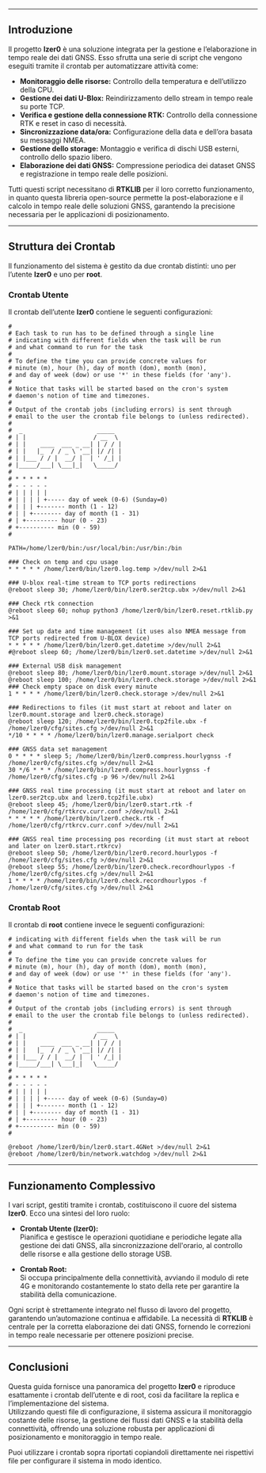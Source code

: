 
---

## Introduzione

Il progetto **lzer0** è una soluzione integrata per la gestione e l’elaborazione in tempo reale dei dati GNSS. Esso sfrutta una serie di script che vengono eseguiti tramite il crontab per automatizzare attività come:

- **Monitoraggio delle risorse:** Controllo della temperatura e dell’utilizzo della CPU.
- **Gestione dei dati U-Blox:** Reindirizzamento dello stream in tempo reale su porte TCP.
- **Verifica e gestione della connessione RTK:** Controllo della connessione RTK e reset in caso di necessità.
- **Sincronizzazione data/ora:** Configurazione della data e dell’ora basata su messaggi NMEA.
- **Gestione dello storage:** Montaggio e verifica di dischi USB esterni, controllo dello spazio libero.
- **Elaborazione dei dati GNSS:** Compressione periodica dei dataset GNSS e registrazione in tempo reale delle posizioni.

Tutti questi script necessitano di **RTKLIB** per il loro corretto funzionamento, in quanto questa libreria open-source permette la post-elaborazione e il calcolo in tempo reale delle soluzioni GNSS, garantendo la precisione necessaria per le applicazioni di posizionamento.

---

## Struttura dei Crontab

Il funzionamento del sistema è gestito da due crontab distinti: uno per l’utente **lzer0** e uno per **root**.

### Crontab Utente

Il crontab dell’utente **lzer0** contiene le seguenti configurazioni:

```
#
# Each task to run has to be defined through a single line
# indicating with different fields when the task will be run
# and what command to run for the task
#
# To define the time you can provide concrete values for
# minute (m), hour (h), day of month (dom), month (mon),
# and day of week (dow) or use '*' in these fields (for 'any').
#
# Notice that tasks will be started based on the cron's system
# daemon's notion of time and timezones.
#
# Output of the crontab jobs (including errors) is sent through
# email to the user the crontab file belongs to (unless redirected).
#
#  _                     _____ 
# | |                   / __  \
# | |    ____  ___ _ __| | / / |
# | |   |_  / / _ \ '__| |/ /| |
# | |___ / / |  __/ |  | ' /_| |
# |_____/___| \___|_|   \_____/
#
# * * * * *
# - - - - -
# | | | | |
# | | | | +----- day of week (0-6) (Sunday=0)
# | | | +------- month (1 - 12)
# | | +-------- day of month (1 - 31)
# | +--------- hour (0 - 23)
# +---------- min (0 - 59)
#
 
PATH=/home/lzer0/bin:/usr/local/bin:/usr/bin:/bin
 
### Check on temp and cpu usage
* * * * * /home/lzer0/bin/lzer0.log.temp >/dev/null 2>&1
 
### U-blox real-time stream to TCP ports redirections
@reboot sleep 30; /home/lzer0/bin/lzer0.ser2tcp.ubx >/dev/null 2>&1
 
### Check rtk connection
@reboot sleep 60; nohup python3 /home/lzer0/bin/lzer0.reset.rtklib.py >&1
 
### Set up date and time management (it uses also NMEA message from TCP ports redirected from U-BLOX device)
* * * * * /home/lzer0/bin/lzer0.get.datetime >/dev/null 2>&1
#@reboot sleep 60; /home/lzer0/bin/lzer0.set.datetime >/dev/null 2>&1
 
### External USB disk management
@reboot sleep 80; /home/lzer0/bin/lzer0.mount.storage >/dev/null 2>&1
@reboot sleep 100; /home/lzer0/bin/lzer0.check.storage >/dev/null 2>&1
### Check empty space on disk every minute
1 * * * * /home/lzer0/bin/lzer0.check.storage >/dev/null 2>&1
 
### Redirections to files (it must start at reboot and later on lzer0.mount.storage and lzer0.check.storage)
@reboot sleep 120; /home/lzer0/bin/lzer0.tcp2file.ubx -f /home/lzer0/cfg/sites.cfg >/dev/null 2>&1
*/10 * * * * /home/lzer0/bin/lzer0.manage.serialport check
 
### GNSS data set management
0 * * * * sleep 5; /home/lzer0/bin/lzer0.compress.hourlygnss -f /home/lzer0/cfg/sites.cfg >/dev/null 2>&1
30 */6 * * * /home/lzer0/bin/lzer0.compress.hourlygnss -f /home/lzer0/cfg/sites.cfg -p 96 >/dev/null 2>&1
 
### GNSS real time processing (it must start at reboot and later on lzer0.ser2tcp.ubx and lzer0.tcp2file.ubx)
@reboot sleep 45; /home/lzer0/bin/lzer0.start.rtk -f /home/lzer0/cfg/rtkrcv.curr.conf >/dev/null 2>&1
* * * * * /home/lzer0/bin/lzer0.check.rtk -f /home/lzer0/cfg/rtkrcv.curr.conf >/dev/null 2>&1
 
### GNSS real time processing pos recording (it must start at reboot and later on lzer0.start.rtkrcv)
@reboot sleep 50; /home/lzer0/bin/lzer0.record.hourlypos -f /home/lzer0/cfg/sites.cfg >/dev/null 2>&1
@reboot sleep 55; /home/lzer0/bin/lzer0.check.recordhourlypos -f /home/lzer0/cfg/sites.cfg >/dev/null 2>&1 
1 * * * * /home/lzer0/bin/lzer0.check.recordhourlypos -f /home/lzer0/cfg/sites.cfg >/dev/null 2>&1
```

### Crontab Root

Il crontab di **root** contiene invece le seguenti configurazioni:

```
# indicating with different fields when the task will be run
# and what command to run for the task
#
# To define the time you can provide concrete values for
# minute (m), hour (h), day of month (dom), month (mon),
# and day of week (dow) or use '*' in these fields (for 'any').
#
# Notice that tasks will be started based on the cron's system
# daemon's notion of time and timezones.
#
# Output of the crontab jobs (including errors) is sent through
# email to the user the crontab file belongs to (unless redirected).
#
#  _                     _____ 
# | |                   / __  \
# | |    ____  ___ _ __| | / / |
# | |   |_  / / _ \ '__| |/ /| |
# | |___ / / |  __/ |  | ' /_| |
# |_____/___| \___|_|   \_____/
#
# * * * * *
# - - - - -
# | | | | |
# | | | | +----- day of week (0-6) (Sunday=0)
# | | | +------- month (1 - 12)
# | | +-------- day of month (1 - 31)
# | +--------- hour (0 - 23)
# +---------- min (0 - 59)
#

@reboot /home/lzer0/bin/lzer0.start.4GNet >/dev/null 2>&1
@reboot /home/lzer0/bin/network.watchdog >/dev/null 2>&1
```

---

## Funzionamento Complessivo

I vari script, gestiti tramite i crontab, costituiscono il cuore del sistema **lzer0**. Ecco una sintesi del loro ruolo:

- **Crontab Utente (lzer0):**  
  Pianifica e gestisce le operazioni quotidiane e periodiche legate alla gestione dei dati GNSS, alla sincronizzazione dell'orario, al controllo delle risorse e alla gestione dello storage USB.
  
- **Crontab Root:**  
  Si occupa principalmente della connettività, avviando il modulo di rete 4G e monitorando costantemente lo stato della rete per garantire la stabilità della comunicazione.

Ogni script è strettamente integrato nel flusso di lavoro del progetto, garantendo un’automazione continua e affidabile. La necessità di **RTKLIB** è centrale per la corretta elaborazione dei dati GNSS, fornendo le correzioni in tempo reale necessarie per ottenere posizioni precise.

---

## Conclusioni

Questa guida fornisce una panoramica del progetto **lzer0** e riproduce esattamente i crontab dell’utente e di root, così da facilitare la replica e l’implementazione del sistema.  
Utilizzando questi file di configurazione, il sistema assicura il monitoraggio costante delle risorse, la gestione dei flussi dati GNSS e la stabilità della connettività, offrendo una soluzione robusta per applicazioni di posizionamento e monitoraggio in tempo reale.

Puoi utilizzare i crontab sopra riportati copiandoli direttamente nei rispettivi file per configurare il sistema in modo identico.
